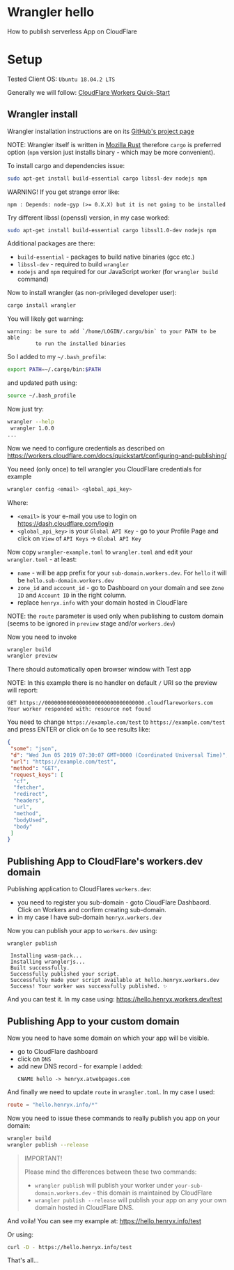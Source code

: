 # Wrangler hello

How to publish serverless App on CloudFlare

# Setup

Tested Client OS: `Ubuntu 18.04.2 LTS`

Generally we will follow: [CloudFlare Workers Quick-Start]

## Wrangler install

Wrangler installation instructions
are on its [GitHub's project page][Wrangler - GitHub project]

NOTE: Wrangler itself is written in [Mozilla Rust] therefore
`cargo` is preferred option (`npm` version just installs
binary - which may be more convenient).

To install cargo and dependencies issue:
```bash
sudo apt-get install build-essential cargo libssl-dev nodejs npm
```

WARNING! If you get strange error like:
```
npm : Depends: node-gyp (>= 0.X.X) but it is not going to be installed
```

Try different libssl (openssl) version, in my case worked:
```bash
sudo apt-get install build-essential cargo libssl1.0-dev nodejs npm
```

Additional packages are there:
* `build-essential` - packages to build native binaries (gcc etc.)
* `libssl-dev`  - required to build `wrangler`
* `nodejs` and `npm` required for our JavaScript worker
  (for `wrangler build` command)


Now to install wrangler (as non-privileged developer user):
```bash
cargo install wrangler
```
You will likely get warning:
```
warning: be sure to add `/home/LOGIN/.cargo/bin` to your PATH to be able
         to run the installed binaries
```

So I added to my `~/.bash_profile`:
```bash
export PATH=~/.cargo/bin:$PATH
```
and updated path using:
```bash
source ~/.bash_profile
```

Now just try:
```bash
wrangler --help
 wrangler 1.0.0
...
```
Now we need to configure credentials as described
on https://workers.cloudflare.com/docs/quickstart/configuring-and-publishing/

You need (only once) to tell wrangler you CloudFlare credentials
for example
```bash
wrangler config <email> <global_api_key>
```

Where:
* `<email>` is your e-mail you use to login on https://dash.cloudflare.com/login
* `<global_api_key>` is your `Global API Key` - go to your
   Profile Page and click on `View` of `API Keys` -> `Global API Key`

Now copy `wrangler-example.toml` to `wrangler.toml` and edit
your `wrangler.toml` - at least:
* `name` - will be app prefix for your `sub-domain.workers.dev`.
  For `hello` it will be `hello.sub-domain.workers.dev`
* `zone_id` and `account_id` - go to Dashboard on your domain
  and see `Zone ID` and `Account ID` in the right column.
* replace `henryx.info` with your domain hosted in CloudFlare

NOTE: the `route` parameter is used only when publishing to custom domain
(seems to be ignored in `preview` stage and/or `workers.dev`)

Now you need to invoke
```bash
wrangler build
wrangler preview
```
There should automatically open browser window with Test app

NOTE: In this example there is no handler on default `/` URI
so the preview will report:
```
GET https://00000000000000000000000000000000.cloudflareworkers.com
Your worker responded with: resource not found
```
You need to change `https://example.com/test` to `https://example.com/test`
and press ENTER or click on `Go` to see results like:
```json
{
 "some": "json",
 "d": "Wed Jun 05 2019 07:30:07 GMT+0000 (Coordinated Universal Time)",
 "url": "https://example.com/test",
 "method": "GET",
 "request_keys": [
  "cf",
  "fetcher",
  "redirect",
  "headers",
  "url",
  "method",
  "bodyUsed",
  "body"
 ]
}
```

## Publishing App to CloudFlare's workers.dev domain

Publishing application to CloudFlares `workers.dev`:
* you need to register you sub-domain - goto CloudFlare
  Dashbaord. Click on Workers and confirm creating sub-domain.
* in my case I have sub-domain `henryx.workers.dev`

Now you can publish your app to `workers.dev` using:
```
wrangler publish

 Installing wasm-pack...
 Installing wranglerjs...
 Built successfully.
 Successfully published your script.
 Successfully made your script available at hello.henryx.workers.dev
 Success! Your worker was successfully published. ✨
```

And you can test it. In my case using: https://hello.henryx.workers.dev/test


## Publishing App to your custom domain

Now you need to have some domain on which your app will be visible.
* go to CloudFlare dashboard
* click on `DNS`
* add new DNS record - for example I added:
  ```
  CNAME hello -> henryx.atwebpages.com
  ```

And finally we need to update `route` in `wrangler.toml`. In my
case I used:
```toml
route = "hello.henryx.info/*"
```

Now you need to issue these commands to really publish
you app on your domain:
```bash
wrangler build
wrangler publish --release
```

> IMPORTANT!
>
> Please mind the differences between these two commands:
>
> * `wrangler publish` will publish your worker
>   under `your-sub-domain.workers.dev` - this domain
>   is maintained by CloudFlare
> * `wrangler publish --release` will publish your app
>   on any your own domain hosted in CloudFlare DNS.

And voila! You can see my example
at: https://hello.henryx.info/test

Or using:
```bash
curl -D - https://hello.henryx.info/test
```

That's all...

[Mozilla Rust]: https://research.mozilla.org/rust/
[Wrangler - GitHub project]: https://github.com/cloudflare/wrangler
[CloudFlare Workers Quick-Start]: https://workers.cloudflare.com/docs/quickstart/cli-setup/


